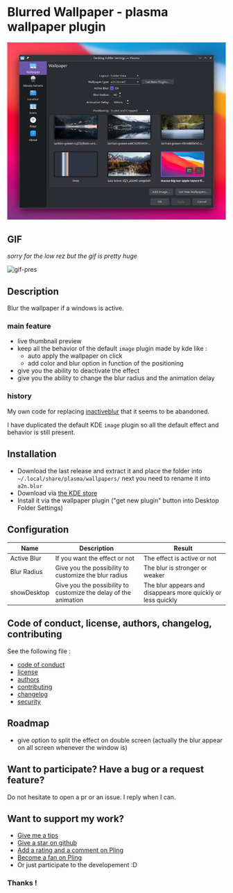 [//]: # (note for me - Linux/Unix Desktops > Desktop Extensions > KDE Plasma Extensions > Plasma Wallpaper Plugins)

# Blurred Wallpaper - plasma wallpaper plugin

![pres](assets/main-screenshot.png)

## GIF

*sorry for the low rez but the gif is pretty huge*

![gif-pres](assets/main-vid.gif)

## Description

Blur the wallpaper if a windows is active.

### main feature

- live thumbnail preview
- keep all the behavior of the default `image` plugin made by kde like :
    - auto apply the wallpaper on click
    - add color and blur option in function of the positioning
- give you the ability to deactivate the effect
- give you the ability to change the blur radius and the animation delay

### history
My own code for replacing [inactiveblur](https://github.com/Zren/plasma-wallpapers/tree/master/inactiveblur) that it seems to be abandoned.

I have duplicated the default KDE `image` plugin so all the default effect and behavior is still present.

## Installation

- Download the last release and extract it and place the folder into `~/.local/share/plasma/wallpapers/` next you need to rename it into `a2n.blur`
- Download via [the KDE store](https://www.pling.com/p/2017888/)
- Install it via the wallpaper plugin ("get new plugin" button into Desktop Folder Settings)

## Configuration

| Name | Description | Result |
|--|--|--|
| Active Blur | If you want the effect or not | The effect is active or not |
| Blur Radius | Give you the possibility to customize the blur radius | The blur is stronger or weaker |
| showDesktop | Give you the possibility to customize the delay of the animation | The blur appears and disappears more quickly or less quickly |

## Code of conduct, license, authors, changelog, contributing

See the following file :
- [code of conduct](CODE_OF_CONDUCT.md)
- [license](LICENSE)
- [authors](AUTHORS)
- [contributing](CONTRIBUTING.md)
- [changelog](CHANGELOG)
- [security](SECURITY.md)

## Roadmap

- give option to split the effect on double screen (actually the blur appear on all screen whenever the window is)

## Want to participate? Have a bug or a request feature?

Do not hesitate to open a pr or an issue. I reply when I can.

## Want to support my work?

- [Give me a tips](https://ko-fi.com/a2n00)
- [Give a star on github](https://github.com/bouteillerAlan/blurredwallpaper)
- [Add a rating and a comment on Pling](https://www.pling.com/p/2017888/)
- [Become a fan on Pling](https://www.pling.com/p/2017888/)
- Or just participate to the developement :D

### Thanks !
